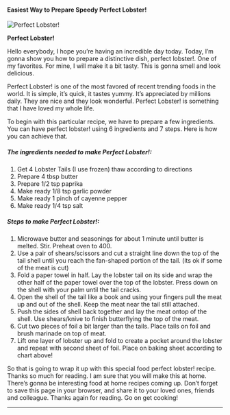             

#### Easiest Way to Prepare Speedy Perfect Lobster!

![Perfect Lobster!](https://img-global.cpcdn.com/recipes/5477302191259648/751x532cq70/perfect-lobster-recipe-main-photo.jpg)

**Perfect Lobster!**

Hello everybody, I hope you’re having an incredible day today. Today, I’m gonna show you how to prepare a distinctive dish, perfect lobster!. One of my favorites. For mine, I will make it a bit tasty. This is gonna smell and look delicious.

Perfect Lobster! is one of the most favored of recent trending foods in the world. It is simple, it’s quick, it tastes yummy. It’s appreciated by millions daily. They are nice and they look wonderful. Perfect Lobster! is something that I have loved my whole life.

To begin with this particular recipe, we have to prepare a few ingredients. You can have perfect lobster! using 6 ingredients and 7 steps. Here is how you can achieve that.

##### The ingredients needed to make Perfect Lobster!:

1.  Get 4 Lobster Tails (I use frozen) thaw according to directions
2.  Prepare 4 tbsp butter
3.  Prepare 1/2 tsp paprika
4.  Make ready 1/8 tsp garlic powder
5.  Make ready 1 pinch of cayenne pepper
6.  Make ready 1/4 tsp salt

##### Steps to make Perfect Lobster!:

1.  Microwave butter and seasonings for about 1 minute until butter is melted. Stir. Preheat oven to 400.
2.  Use a pair of shears/scissors and cut a straight line down the top of the tail shell until you reach the fan-shaped portion of the tail. (its ok if some of the meat is cut)
3.  Fold a paper towel in half. Lay the lobster tail on its side and wrap the other half of the paper towel over the top of the lobster. Press down on the shell with your palm until the tail cracks.
4.  Open the shell of the tail like a book and using your fingers pull the meat up and out of the shell. Keep the meat near the tail still attached.
5.  Push the sides of shell back together and lay the meat ontop of the shell. Use shears/knive to finish butterflying the top of the meat.
6.  Cut two pieces of foil a bit larger than the tails. Place tails on foil and brush marinade on top of meat.
7.  Lift one layer of lobster up and fold to create a pocket around the lobster and repeat with second sheet of foil. Place on baking sheet according to chart above!

So that is going to wrap it up with this special food perfect lobster! recipe. Thanks so much for reading. I am sure that you will make this at home. There’s gonna be interesting food at home recipes coming up. Don’t forget to save this page in your browser, and share it to your loved ones, friends and colleague. Thanks again for reading. Go on get cooking!

* * *
